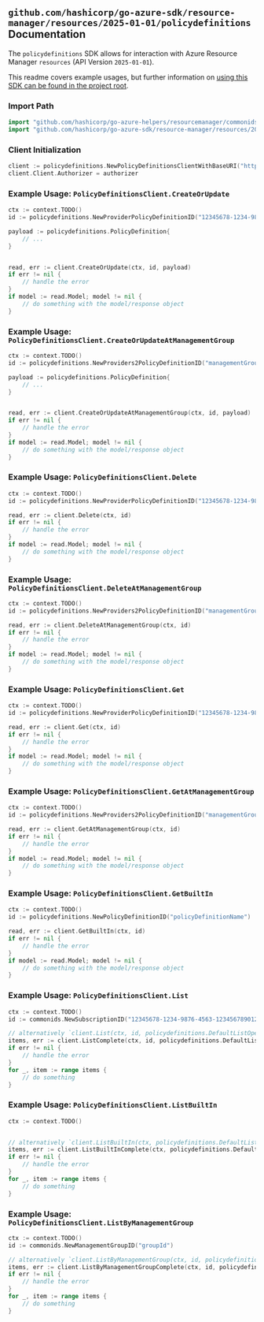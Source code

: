 
## `github.com/hashicorp/go-azure-sdk/resource-manager/resources/2025-01-01/policydefinitions` Documentation

The `policydefinitions` SDK allows for interaction with Azure Resource Manager `resources` (API Version `2025-01-01`).

This readme covers example usages, but further information on [using this SDK can be found in the project root](https://github.com/hashicorp/go-azure-sdk/tree/main/docs).

### Import Path

```go
import "github.com/hashicorp/go-azure-helpers/resourcemanager/commonids"
import "github.com/hashicorp/go-azure-sdk/resource-manager/resources/2025-01-01/policydefinitions"
```


### Client Initialization

```go
client := policydefinitions.NewPolicyDefinitionsClientWithBaseURI("https://management.azure.com")
client.Client.Authorizer = authorizer
```


### Example Usage: `PolicyDefinitionsClient.CreateOrUpdate`

```go
ctx := context.TODO()
id := policydefinitions.NewProviderPolicyDefinitionID("12345678-1234-9876-4563-123456789012", "policyDefinitionName")

payload := policydefinitions.PolicyDefinition{
	// ...
}


read, err := client.CreateOrUpdate(ctx, id, payload)
if err != nil {
	// handle the error
}
if model := read.Model; model != nil {
	// do something with the model/response object
}
```


### Example Usage: `PolicyDefinitionsClient.CreateOrUpdateAtManagementGroup`

```go
ctx := context.TODO()
id := policydefinitions.NewProviders2PolicyDefinitionID("managementGroupName", "policyDefinitionName")

payload := policydefinitions.PolicyDefinition{
	// ...
}


read, err := client.CreateOrUpdateAtManagementGroup(ctx, id, payload)
if err != nil {
	// handle the error
}
if model := read.Model; model != nil {
	// do something with the model/response object
}
```


### Example Usage: `PolicyDefinitionsClient.Delete`

```go
ctx := context.TODO()
id := policydefinitions.NewProviderPolicyDefinitionID("12345678-1234-9876-4563-123456789012", "policyDefinitionName")

read, err := client.Delete(ctx, id)
if err != nil {
	// handle the error
}
if model := read.Model; model != nil {
	// do something with the model/response object
}
```


### Example Usage: `PolicyDefinitionsClient.DeleteAtManagementGroup`

```go
ctx := context.TODO()
id := policydefinitions.NewProviders2PolicyDefinitionID("managementGroupName", "policyDefinitionName")

read, err := client.DeleteAtManagementGroup(ctx, id)
if err != nil {
	// handle the error
}
if model := read.Model; model != nil {
	// do something with the model/response object
}
```


### Example Usage: `PolicyDefinitionsClient.Get`

```go
ctx := context.TODO()
id := policydefinitions.NewProviderPolicyDefinitionID("12345678-1234-9876-4563-123456789012", "policyDefinitionName")

read, err := client.Get(ctx, id)
if err != nil {
	// handle the error
}
if model := read.Model; model != nil {
	// do something with the model/response object
}
```


### Example Usage: `PolicyDefinitionsClient.GetAtManagementGroup`

```go
ctx := context.TODO()
id := policydefinitions.NewProviders2PolicyDefinitionID("managementGroupName", "policyDefinitionName")

read, err := client.GetAtManagementGroup(ctx, id)
if err != nil {
	// handle the error
}
if model := read.Model; model != nil {
	// do something with the model/response object
}
```


### Example Usage: `PolicyDefinitionsClient.GetBuiltIn`

```go
ctx := context.TODO()
id := policydefinitions.NewPolicyDefinitionID("policyDefinitionName")

read, err := client.GetBuiltIn(ctx, id)
if err != nil {
	// handle the error
}
if model := read.Model; model != nil {
	// do something with the model/response object
}
```


### Example Usage: `PolicyDefinitionsClient.List`

```go
ctx := context.TODO()
id := commonids.NewSubscriptionID("12345678-1234-9876-4563-123456789012")

// alternatively `client.List(ctx, id, policydefinitions.DefaultListOperationOptions())` can be used to do batched pagination
items, err := client.ListComplete(ctx, id, policydefinitions.DefaultListOperationOptions())
if err != nil {
	// handle the error
}
for _, item := range items {
	// do something
}
```


### Example Usage: `PolicyDefinitionsClient.ListBuiltIn`

```go
ctx := context.TODO()


// alternatively `client.ListBuiltIn(ctx, policydefinitions.DefaultListBuiltInOperationOptions())` can be used to do batched pagination
items, err := client.ListBuiltInComplete(ctx, policydefinitions.DefaultListBuiltInOperationOptions())
if err != nil {
	// handle the error
}
for _, item := range items {
	// do something
}
```


### Example Usage: `PolicyDefinitionsClient.ListByManagementGroup`

```go
ctx := context.TODO()
id := commonids.NewManagementGroupID("groupId")

// alternatively `client.ListByManagementGroup(ctx, id, policydefinitions.DefaultListByManagementGroupOperationOptions())` can be used to do batched pagination
items, err := client.ListByManagementGroupComplete(ctx, id, policydefinitions.DefaultListByManagementGroupOperationOptions())
if err != nil {
	// handle the error
}
for _, item := range items {
	// do something
}
```
